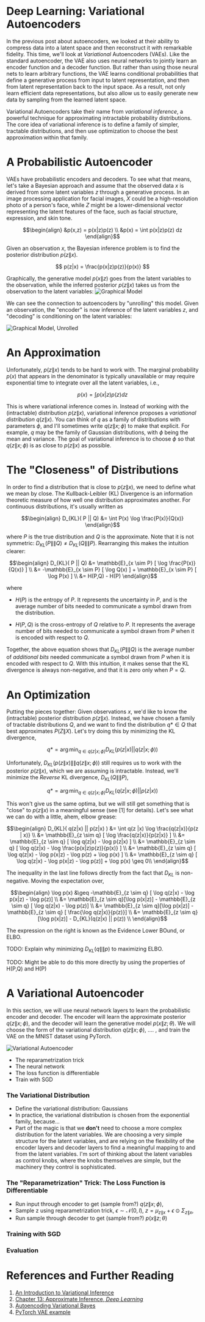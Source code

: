 # Deep Learning: Variational Autoencoders
In the previous post about autoencoders, we looked at their ability to compress data into a latent space and then reconstruct it with remarkable fidelity. This time, we'll look at *Variational* Autoencoders (VAEs). Like the standard autoencoder, the VAE also uses neural networks to jointly learn an encoder function and a decoder function. But rather than using those neural nets to learn arbitrary functions, the VAE learns conditional probabilities that define a generative process from input to latent representation, and then from latent representation back to the input space. As a result, not only learn efficient data representations, but also allow us to easily generate new data by sampling from the learned latent space.

Variational Autoencoders take their name from *variational inference*, a powerful technique for approximating intractable probability distributions. The core idea of variational inference is to define a family of simpler, tractable distributions, and then use optimization to choose the best approximation within that family. 

# A Probabilistic Autoencoder
VAEs have probabilistic encoders and decoders. To see what that means, let's take a Bayesian approach and assume that the observed data $x$ is derived from some latent variables $z$ through a generative process. In an image processing application for facial images, $X$ could be a high-resolution photo of a person's face, while $Z$ might be a lower-dimensional vector representing the latent features of the face, such as facial structure, expression, and skin tone. 

$$\begin{align}
&p(x,z) = p(x|z)p(z) \\
&p(x) = \int p(x|z)p(z) dz 
\end{align}$$

Given an observation $x$, the Bayesian inference problem is to find the posterior distribution $p(z \| x)$. 

$$ p(z|x) = \frac{p(x|z)p(z)}{p(x)} $$

Graphically, the generative model $p(x \| z)$ goes from the latent variables to the observation, while the inferred posterior $p(z \| x)$ takes us from the observation to the latent variables:
![Graphical Model](/assets/images/vae_graphical_model.png)

We can see the connection to autoencoders by "unrolling" this model. Given an observation, the "encoder" is now inference of the latent variables $z$, and "decoding" is conditioning on the latent variables:

![Graphical Model, Unrolled](/assets/images/vae_unrolled.png)

# An Approximation

Unfortunately, $p(z \| x)$ tends to be hard to work with. The marginal probability $p(x)$ that appears in the denominator is typically unavailable or may require exponential time to integrate over all the latent variables, i.e., 

$$ p(x) = \int p(x|z)p(z) dz $$

This is where variational inference comes in. Instead of working with the (intractable) distribution $p(z \| x)$, variational inference proposes a *variational distribution* $q( z \| x)$. You can think of $q$ as a family of distributions with parameters $\phi$, and I'll sometimes write $q( z \| x; \phi)$ to make that explicit. For example, $q$ may be the family of Gaussian distributions, with $\phi$ being the mean and variance. The goal of variational inference is to choose $\phi$ so that $q( z \| x; \phi)$ is as close to $p( z \| x)$ as possible.

 
# The "Closeness" of Distributions
In order to find a distribution that is close to $p(z \| x)$, we need to define what we mean by close. The Kullback-Leibler (KL) Divergence is an information theoretic measure of how well one distribution approximates another. For continuous distributions, it's usually written as

$$\begin{align}
D_{KL}( P || Q) &= \int P(x) \log \frac{P(x)}{Q(x)} 
\end{align}$$

where $P$ is the true distribution and $Q$ is the approximate. Note that it is not symmetric: $D_{KL}(P \|\| Q) \ne D_{KL}(Q \|\| P)$. Rearranging this makes the intuition clearer:

$$\begin{align}
D_{KL}( P || Q) &= \mathbb{E}_{x \sim P} [ \log \frac{P(x)}{Q(x)} ] \\
 &= -\mathbb{E}_{x \sim P} [ \log Q(x) ] + \mathbb{E}_{x \sim P} [ \log P(x) ] \\
 &= H(P,Q) - H(P)
\end{align}$$

where
- $H(P)$ is the entropy of $P$. It represents the uncertainty in $P$, and is the average number of bits needed to communicate a symbol drawn from the distribution. 

- $H(P,Q)$ is the cross-entropy of $Q$ relative to $P$. It represents the average number of bits needed to communicate a symbol drawn from $P$ when it is encoded with respect to $Q$. 

Together, the above equation shows that $D_{KL}(P \|\| Q)$ is the average number of *additional bits* needed communicate a symbol drawn from $P$ when it is encoded with respect to $Q$. With this intuition, it makes sense that the KL divergence is always non-negative, and that it is zero only when $P = Q$.

# An Optimization
Putting the pieces together: Given observations $x$, we'd like to know the (intractable) posterior distribution $p(z \| x)$. Instead, we have chosen a family of tractable distributions $Q$, and we want to find the distribution $q* \in Q$ that best approximates $P(Z \| X)$. Let's try doing this by minimizing the KL divergence,

$$ q* = \arg \min_{q \in q(z | x; \phi)} D_{KL}( p(z | x) || q(z | x; \phi))$$

Unfortunately, $D_{KL}( p(z \| x) \|\| q(z \| x; \phi))$ still requires us to work with the posterior $p(z \| x)$, which we are assuming is intractable. Instead, we'll minimize the *Reverse* KL divergence, $D_{KL}(Q \|\| P)$, 

$$ q* = \arg \min_{q \in q(z | x; \phi)} D_{KL}( q(z | x; \phi) || p(z | x) )$$


This won't give us the same optima, but we will still get something that is "close" to $p(z\|x)$ in a meaningful sense (see [1] for details). Let's see what we can do with a little, ahem, elbow grease:


$$\begin{align}
 D_{KL}( q(z|x) || p(z|x) ) &= \int q(z |x) \log \frac{q(z|x)}{p(z | x)} \\
 &= \mathbb{E}_{z \sim q} [ \log \frac{q(z|x)}{p(z|x)} ] \\
 &= \mathbb{E}_{z \sim q} [ \log q(z|x) - \log p(z|x) ] \\
 &= \mathbb{E}_{z \sim q} [ \log q(z|x) - \log \frac{p(x|z)p(z)}{p(x)} ] \\
 &= \mathbb{E}_{z \sim q} [ \log q(z|x) - \log p(x|z) - \log p(z) + \log p(x) ] \\
 &= \mathbb{E}_{z \sim q} [ \log q(z|x) - \log p(x|z) - \log p(z)] + \log p(x)  \geq 0\\
\end{align}$$

The inequality in the last line follows directly from the fact that $D_{KL}$ is non-negative. Moving the expectation over,

$$\begin{align}
\log p(x) &\geq -\mathbb{E}_{z \sim q} [ \log q(z|x) - \log p(x|z) - \log p(z)] \\ 
&= \mathbb{E}_{z \sim q}[\log p(x|z)] - \mathbb{E}_{z \sim q} [ \log q(z|x) - \log p(z)] \\ 
&= \mathbb{E}_{z \sim q}[\log p(x|z)] - \mathbb{E}_{z \sim q} [ \frac{\log q(z|x)}{p(z)}] \\ 
&= \mathbb{E}_{z \sim q}[\log p(x|z)] - D_{KL}(q(z|x) || p(z)) \\ 
\end{align}$$

The expression on the right is known as the Evidence Lower BOund, or ELBO.

TODO: Explain why minimizing $D_{KL}(q \|\| p)$ to maximizing ELBO.

TODO: Might be able to do this more directly by using the properties of H(P,Q) and H(P)

# A Variational Autoencoder
In this section, we will use neural network layers to learn the probabilistic encoder and decoder. The encoder will learn the approximate posterior $q(z \| x; \phi)$, and the decoder will learn the generative model $p(x \| z; \theta)$. We will choose the form of the variational distribution $q(z \| x; \phi)$, .... , and train the VAE on the MNIST dataset using PyTorch.

![Variational Autoencoder](/assets/images/variational_autoencoder.png)

- The reparametrization trick
- The neural network
- The loss function is differentiable
- Train with SGD

### The Variational Distribution
- Define the variational distribution: Gaussians
- In practice, the variational distribution is chosen from the exponential family, because...
- Part of the magic is that we **don't** need to choose a more complex distribution for the latent variables. We are choosing a very simple structure for the latent variables, and are relying on the flexibility of the encoder layers and decoder layers to find a meaningful mapping to and from the latent variables. I'm sort of thinking about the latent variables as control knobs, where the knobs themselves are simple, but the machinery they control is sophisticated. 

### The "Reparametrization" Trick: The Loss Function is Differentiable
- Run input through encoder to get (sample from?) $q(z \| x; \phi)$,
- Sample z using reparametrization trick, $\epsilon \sim \mathcal{N}(0,I)$, $z = \mu_{z\|x} + \epsilon \odot \Sigma_{z\|x}$,
- Run sample through decoder to get (sample from?) $p(x \| z ; \theta)$

### Training with SGD

### Evaluation


# References and Further Reading

1.  [An Introduction to Variational Inference](https://arxiv.org/pdf/2108.13083)
1. [Chapter 13: Approximate Inference, *Deep Learning*](https://www.deeplearningbook.org/contents/inference.html)
1.  [Autoencoding Variational Bayes](https://arxiv.org/pdf/1312.6114)
1. [PyTorch VAE example](https://github.com/pytorch/examples/blob/main/vae/main.py)





